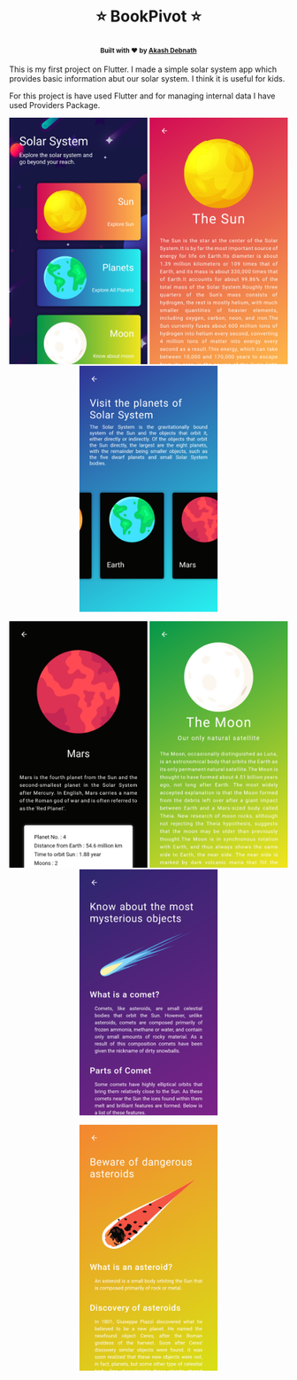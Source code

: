 <h1 align="center">
  <br>⭐ BookPivot ⭐<br> 
</h1>
<h4 align="center">
  <sub>Built with ❤︎ by
  <a href="https://github.com/noobcoder17">Akash Debnath</a>
</h4>
This is my first project on Flutter. I made a simple solar system app which provides basic information abut our solar system. I think it is useful for kids.
 
For this project is have used Flutter and for managing internal data I have used Providers Package.


<p align='center'>
  <img src="./images/home.png" width="250" />
  <img src="./images/sun.png" width="250" />
  <img src="./images/planets.png" width="250" /> 
</p>
<p align='center'>
  <img src="./images/planet_details.png" width="250" />
  <img src="./images/moon.png" width="250" />
  <img src="./images/comet.png" width="250" /> 
</p>
<p align='center'>
  <img src="./images/asteroid.png" width="250" />
</p>
